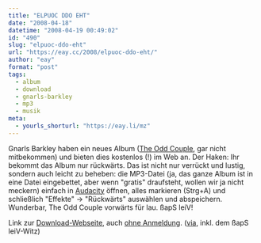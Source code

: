 ```yaml
---
title: "ELPUOC DDO EHT"
date: "2008-04-18"
datetime: "2008-04-19 00:49:02"
id: "490"
slug: "elpuoc-ddo-eht"
url: "https://eay.cc/2008/elpuoc-ddo-eht/"
author: "eay"
format: "post"
tags:
  - album
  - download
  - gnarls-barkley
  - mp3
  - musik
meta:
  - yourls_shorturl: "https://eay.li/mz"
---
```


Gnarls Barkley haben ein neues Album ([The Odd Couple](http://www.amazon.de/exec/obidos/ASIN/B0014QNGUA/eayznet-21), gar nicht mitbekommen) und bieten dies kostenlos (!) im Web an. Der Haken: Ihr bekommt das Album nur rückwärts. Das ist nicht nur verrückt und lustig, sondern auch leicht zu beheben: die MP3-Datei (ja, das ganze Album ist in eine Datei eingebettet, aber wenn "gratis" draufsteht, wollen wir ja nicht meckern) einfach in [Audacity](http://audacity.sourceforge.net/) öffnen, alles markieren (Strg+A) und schließlich "Effekte" -> "Rückwärts" auswählen und abspeichern. Wunderbar, The Odd Couple vorwärts für lau. ßapS leiV!

Link zur [Download-Webseite](http://www.fronttobackbacktofront.com/), auch [ohne Anmeldung](http://www.fronttobackbacktofront.com/downloads/elpuocddoeht.zip). ([via](http://www.nicorola.de/aktuell-musik/gnarls-barkley-verschenken-ihr-neues-album), inkl. dem ßapS leiV-Witz)
